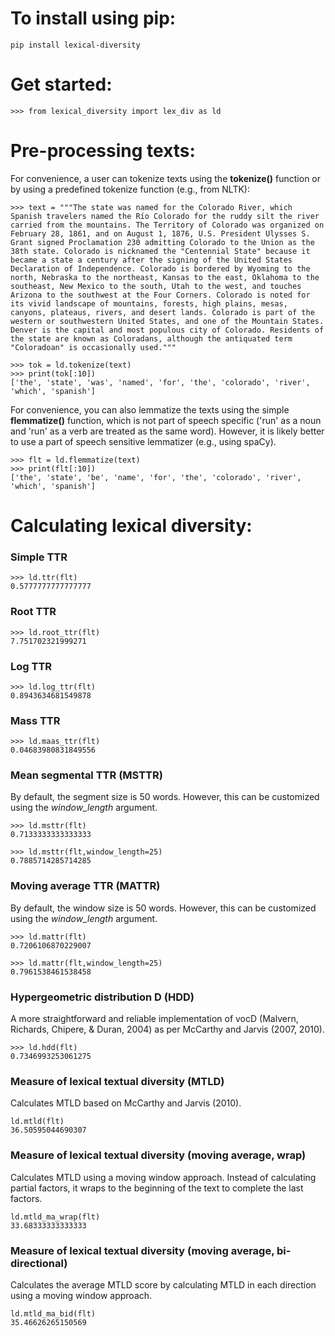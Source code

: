 # To install using pip:

    pip install lexical-diversity

# Get started:

    >>> from lexical_diversity import lex_div as ld
    
# Pre-processing texts:
For convenience, a user can tokenize texts using the **tokenize()** function or by using a predefined tokenize function (e.g., from NLTK):

    >>> text = """The state was named for the Colorado River, which Spanish travelers named the Río Colorado for the ruddy silt the river carried from the mountains. The Territory of Colorado was organized on February 28, 1861, and on August 1, 1876, U.S. President Ulysses S. Grant signed Proclamation 230 admitting Colorado to the Union as the 38th state. Colorado is nicknamed the "Centennial State" because it became a state a century after the signing of the United States Declaration of Independence. Colorado is bordered by Wyoming to the north, Nebraska to the northeast, Kansas to the east, Oklahoma to the southeast, New Mexico to the south, Utah to the west, and touches Arizona to the southwest at the Four Corners. Colorado is noted for its vivid landscape of mountains, forests, high plains, mesas, canyons, plateaus, rivers, and desert lands. Colorado is part of the western or southwestern United States, and one of the Mountain States. Denver is the capital and most populous city of Colorado. Residents of the state are known as Coloradans, although the antiquated term "Coloradoan" is occasionally used."""
   
    >>> tok = ld.tokenize(text)
    >>> print(tok[:10])
    ['the', 'state', 'was', 'named', 'for', 'the', 'colorado', 'river', 'which', 'spanish']

For convenience, you can also lemmatize the texts using the simple **flemmatize()** function, which is not part of speech specific ('run' as a noun and 'run' as a verb are treated as the same word). However, it is likely better to use a part of speech sensitive lemmatizer (e.g., using spaCy).

    >>> flt = ld.flemmatize(text)
    >>> print(flt[:10])
    ['the', 'state', 'be', 'name', 'for', 'the', 'colorado', 'river', 'which', 'spanish']  

# Calculating lexical diversity:

### Simple TTR

    >>> ld.ttr(flt)
    0.5777777777777777

### Root TTR

    >>> ld.root_ttr(flt)
    7.751702321999271

### Log TTR

    >>> ld.log_ttr(flt)
    0.8943634681549878

### Mass TTR

    >>> ld.maas_ttr(flt)
    0.04683980831849556

### Mean segmental TTR (MSTTR)
By default, the segment size is 50 words. However, this can be customized using the *window_length* argument.

    >>> ld.msttr(flt)
    0.7133333333333333
    
    >>> ld.msttr(flt,window_length=25)
    0.7885714285714285

### Moving average TTR (MATTR)
By default, the window size is 50 words. However, this can be customized using the *window_length* argument.

    >>> ld.mattr(flt)
    0.7206106870229007
    
    >>> ld.mattr(flt,window_length=25)
    0.7961538461538458

### Hypergeometric distribution D (HDD)
A more straightforward and reliable implementation of vocD (Malvern, Richards, Chipere, & Duran, 2004) as per McCarthy and Jarvis (2007, 2010).
    
    >>> ld.hdd(flt)
    0.7346993253061275

### Measure of lexical textual diversity (MTLD)
Calculates MTLD based on McCarthy and Jarvis (2010).

    ld.mtld(flt)
    36.50595044690307

### Measure of lexical textual diversity (moving average, wrap)
Calculates MTLD using a moving window approach. Instead of calculating partial factors, it wraps to the beginning of the text to complete the last factors.

    ld.mtld_ma_wrap(flt)
    33.68333333333333

### Measure of lexical textual diversity (moving average, bi-directional)
Calculates the average MTLD score by calculating MTLD in each direction using a moving window approach.

    ld.mtld_ma_bid(flt)
    35.46626265150569